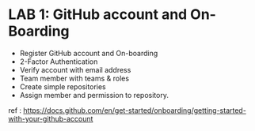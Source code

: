 # LAB 1: GitHub account and On-Boarding

- Register GitHub account and On-boarding 
- 2-Factor Authentication
- Verify account with email address
- Team member with teams & roles
- Create simple repositories
- Assign member and permission to repository.

ref : https://docs.github.com/en/get-started/onboarding/getting-started-with-your-github-account
